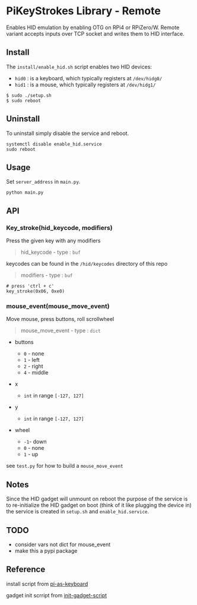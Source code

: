# PiKeyStrokes Library - Remote
Enables HID emulation by enabling OTG on RPi4 or RPiZero/W. Remote variant accepts inputs over TCP socket and writes them to HID interface.

## Install
The `install/enable_hid.sh` script enables two HID devices:
- `hid0` : is a keyboard, which typically registers at `/dev/hidg0/`
- `hid1` : is a mouse, which typically registers at `/dev/hidg1/`

```
$ sudo ./setup.sh
$ sudo reboot
```

## Uninstall
To uninstall simply disable the service and reboot. 
```
systemctl disable enable_hid.service
sudo reboot
```

## Usage
Set `server_address` in `main.py`.

```
python main.py
```

## API
### Key_stroke(hid_keycode, modifiers)
Press the given key with any modifiers

> hid_keycode - type : `buf`

keycodes can be found in the `/hid/keycodes` directory of this repo

> modifiers - type : `buf`


```
# press 'ctrl + c'
key_stroke(0x06, 0xe0)
```

### mouse_event(mouse_move_event)
Move mouse, press buttons, roll scrollwheel
> mouse_move_event - type : `dict`
- buttons
    - `0` - none
    - `1` - left 
    - `2` - right 
    - `4` - middle
- x
    - `int` in range `[-127, 127]`
- y
    - `int` in range `[-127, 127]`

- wheel 
    - `-1`- down
    - `0` - none
    - `1` - up

see `test.py` for how to build a `mouse_move_event`

## Notes

Since the HID gadget will unmount on reboot the purpose of the service is to re-initialize the HID gadget on boot (think of it like plugging the device in) the service is created in `setup.sh` and `enable_hid.service`.

## TODO
- consider vars not dict for mouse_event
- make this a pypi package

## Reference
install script from [pi-as-keyboard](https://github.com/c4software/pi-as-keyboard)

gadget init scrript from [init-gadget-script](https://github.com/mtlynch/tinypilot/blob/master/scripts/usb-gadget/init-usb-gadget)